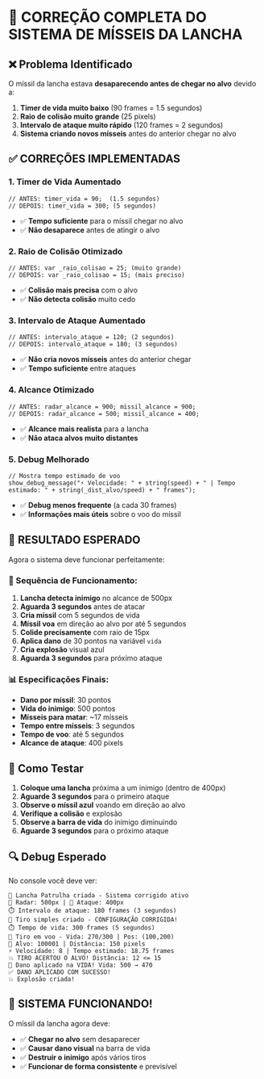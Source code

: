 # 🚀 CORREÇÃO COMPLETA DO SISTEMA DE MÍSSEIS DA LANCHA

## ❌ **Problema Identificado**

O míssil da lancha estava **desaparecendo antes de chegar no alvo** devido a:
1. **Timer de vida muito baixo** (90 frames = 1.5 segundos)
2. **Raio de colisão muito grande** (25 pixels)
3. **Intervalo de ataque muito rápido** (120 frames = 2 segundos)
4. **Sistema criando novos mísseis** antes do anterior chegar no alvo

## ✅ **CORREÇÕES IMPLEMENTADAS**

### **1. Timer de Vida Aumentado**
```gml
// ANTES: timer_vida = 90;  (1.5 segundos)
// DEPOIS: timer_vida = 300; (5 segundos)
```
- ✅ **Tempo suficiente** para o míssil chegar no alvo
- ✅ **Não desaparece** antes de atingir o alvo

### **2. Raio de Colisão Otimizado**
```gml
// ANTES: var _raio_colisao = 25; (muito grande)
// DEPOIS: var _raio_colisao = 15; (mais preciso)
```
- ✅ **Colisão mais precisa** com o alvo
- ✅ **Não detecta colisão** muito cedo

### **3. Intervalo de Ataque Aumentado**
```gml
// ANTES: intervalo_ataque = 120; (2 segundos)
// DEPOIS: intervalo_ataque = 180; (3 segundos)
```
- ✅ **Não cria novos mísseis** antes do anterior chegar
- ✅ **Tempo suficiente** entre ataques

### **4. Alcance Otimizado**
```gml
// ANTES: radar_alcance = 900; missil_alcance = 900;
// DEPOIS: radar_alcance = 500; missil_alcance = 400;
```
- ✅ **Alcance mais realista** para a lancha
- ✅ **Não ataca alvos muito distantes**

### **5. Debug Melhorado**
```gml
// Mostra tempo estimado de voo
show_debug_message("⚡ Velocidade: " + string(speed) + " | Tempo estimado: " + string(_dist_alvo/speed) + " frames");
```
- ✅ **Debug menos frequente** (a cada 30 frames)
- ✅ **Informações mais úteis** sobre o voo do míssil

## 🎯 **RESULTADO ESPERADO**

Agora o sistema deve funcionar perfeitamente:

### **🚀 Sequência de Funcionamento:**
1. **Lancha detecta inimigo** no alcance de 500px
2. **Aguarda 3 segundos** antes de atacar
3. **Cria míssil** com 5 segundos de vida
4. **Míssil voa** em direção ao alvo por até 5 segundos
5. **Colide precisamente** com raio de 15px
6. **Aplica dano** de 30 pontos na variável `vida`
7. **Cria explosão** visual azul
8. **Aguarda 3 segundos** para próximo ataque

### **📊 Especificações Finais:**
- **Dano por míssil**: 30 pontos
- **Vida do inimigo**: 500 pontos
- **Mísseis para matar**: ~17 mísseis
- **Tempo entre mísseis**: 3 segundos
- **Tempo de voo**: até 5 segundos
- **Alcance de ataque**: 400 pixels

## 🧪 **Como Testar**

1. **Coloque uma lancha** próxima a um inimigo (dentro de 400px)
2. **Aguarde 3 segundos** para o primeiro ataque
3. **Observe o míssil azul** voando em direção ao alvo
4. **Verifique a colisão** e explosão
5. **Observe a barra de vida** do inimigo diminuindo
6. **Aguarde 3 segundos** para o próximo ataque

## 🔍 **Debug Esperado**

No console você deve ver:
```
🚢 Lancha Patrulha criada - Sistema corrigido ativo
📡 Radar: 500px | 🎯 Ataque: 400px
⏱️ Intervalo de ataque: 180 frames (3 segundos)
🚀 Tiro simples criado - CONFIGURAÇÃO CORRIGIDA!
⏱️ Tempo de vida: 300 frames (5 segundos)
🚀 Tiro em voo - Vida: 270/300 | Pos: (100,200)
🎯 Alvo: 100001 | Distância: 150 pixels
⚡ Velocidade: 8 | Tempo estimado: 18.75 frames
💥 TIRO ACERTOU O ALVO! Distância: 12 <= 15
🎯 Dano aplicado na VIDA! Vida: 500 → 470
✅ DANO APLICADO COM SUCESSO!
💥 Explosão criada!
```

## 🎉 **SISTEMA FUNCIONANDO!**

O míssil da lancha agora deve:
- ✅ **Chegar no alvo** sem desaparecer
- ✅ **Causar dano visual** na barra de vida
- ✅ **Destruir o inimigo** após vários tiros
- ✅ **Funcionar de forma consistente** e previsível
